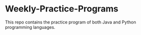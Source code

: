# Weekly-Practice-Programs
This repo contains the practice program of both Java and Python programming languages.
